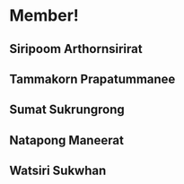 # Member!
## Siripoom Arthornsirirat
## Tammakorn Prapatummanee
## Sumat Sukrungrong
## Natapong Maneerat
## Watsiri Sukwhan

